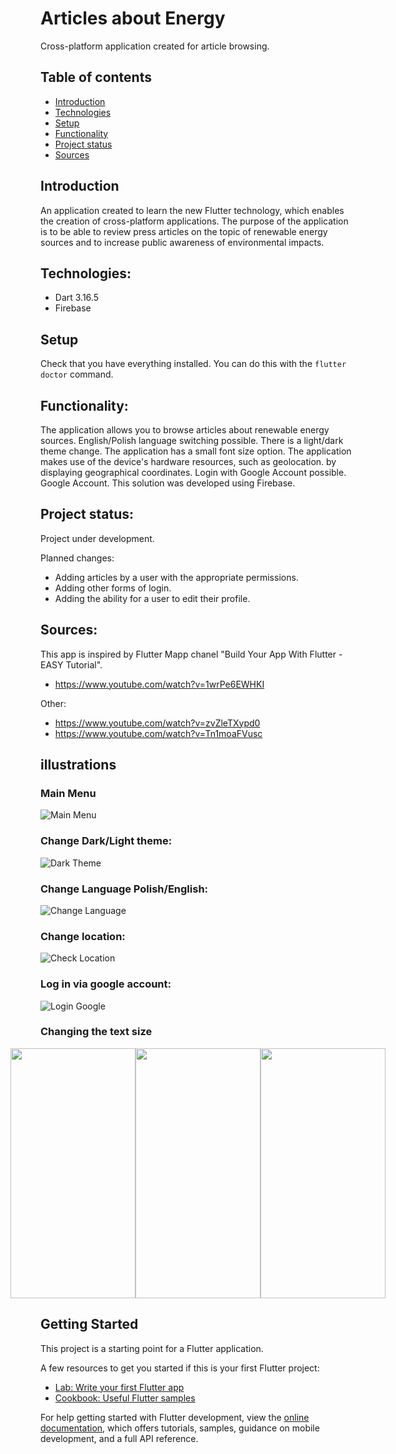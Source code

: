 # Articles about Energy

Cross-platform application created for article browsing. 


## Table of contents
* [Introduction](#introduction)
* [Technologies](#technologies)
* [Setup](#setup)
* [Functionality](#functionality)
* [Project status](#project-status)
* [Sources](#sources)


## Introduction

An application created to learn the new Flutter technology, which enables the creation of cross-platform applications. The purpose of the application is to be able to review press articles on the topic of renewable energy sources and to increase public awareness of environmental impacts.
  
## Technologies:
* Dart 3.16.5 
* Firebase

## Setup

Check that you have everything installed. You can do this with the ``` flutter doctor ``` command. 


## Functionality:

The application allows you to browse articles about renewable energy sources. 
English/Polish language switching possible. There is a light/dark theme change.
The application has a small font size option.
The application makes use of the device's hardware resources, such as geolocation. 
by displaying geographical coordinates. Login with Google Account possible. 
Google Account. This solution was developed using Firebase.

## Project status:
Project under development.

Planned changes:
* Adding articles by a user with the appropriate permissions.
* Adding other forms of login.
* Adding the ability for a user to edit their profile.

## Sources:

This app is inspired by Flutter Mapp chanel "Build Your App With Flutter - EASY Tutorial".
* https://www.youtube.com/watch?v=1wrPe6EWHKI

Other:
* https://www.youtube.com/watch?v=zvZleTXypd0
* https://www.youtube.com/watch?v=Tn1moaFVusc


## illustrations 

### Main Menu
![Main Menu](./ImagesReadme/MainMenu.jfif)

### Change Dark/Light theme:

![Dark Theme](./ImagesReadme/DarkTheme.jfif)

### Change Language Polish/English:

![Change Language](./ImagesReadme/ChangeLanguage.jfif)

### Change location:
![Check Location](./ImagesReadme/Location.jfif)

### Log in via google account:

![Login Google](./ImagesReadme/loginGoogle.jfif)

### Changing the text size

<div style="display: flex; align-items: center; justify-content: center;">
  <img src="./ImagesReadme/smallText.jfif" width="200" height="400">
  <img src="./ImagesReadme/mediumText.jfif" width="200" height="400">
  <img src="./ImagesReadme/LargeText.jfif" width="200" height="400">
</div>

## Getting Started

This project is a starting point for a Flutter application.

A few resources to get you started if this is your first Flutter project:

- [Lab: Write your first Flutter app](https://docs.flutter.dev/get-started/codelab)
- [Cookbook: Useful Flutter samples](https://docs.flutter.dev/cookbook)

For help getting started with Flutter development, view the
[online documentation](https://docs.flutter.dev/), which offers tutorials,
samples, guidance on mobile development, and a full API reference.
